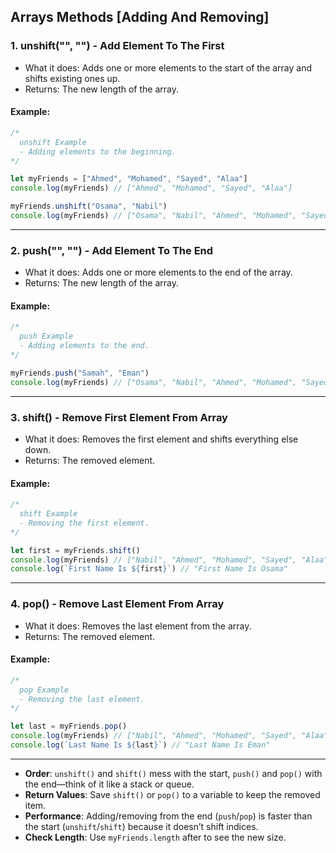 ## Arrays Methods [Adding And Removing]

### 1. unshift("", "") - Add Element To The First
- What it does: Adds one or more elements to the start of the array and shifts existing ones up.
- Returns: The new length of the array.

#### Example:
```javascript
/*
  unshift Example
  - Adding elements to the beginning.
*/

let myFriends = ["Ahmed", "Mohamed", "Sayed", "Alaa"]
console.log(myFriends) // ["Ahmed", "Mohamed", "Sayed", "Alaa"]

myFriends.unshift("Osama", "Nabil")
console.log(myFriends) // ["Osama", "Nabil", "Ahmed", "Mohamed", "Sayed", "Alaa"]
```

---

### 2. push("", "") - Add Element To The End
- What it does: Adds one or more elements to the end of the array.
- Returns: The new length of the array.

#### Example:
```javascript
/*
  push Example
  - Adding elements to the end.
*/

myFriends.push("Samah", "Eman")
console.log(myFriends) // ["Osama", "Nabil", "Ahmed", "Mohamed", "Sayed", "Alaa", "Samah", "Eman"]
```

---

### 3. shift() - Remove First Element From Array
- What it does: Removes the first element and shifts everything else down.
- Returns: The removed element.

#### Example:
```javascript
/*
  shift Example
  - Removing the first element.
*/

let first = myFriends.shift()
console.log(myFriends) // ["Nabil", "Ahmed", "Mohamed", "Sayed", "Alaa", "Samah", "Eman"]
console.log(`First Name Is ${first}`) // "First Name Is Osama"
```

---

### 4. pop() - Remove Last Element From Array
- What it does: Removes the last element from the array.
- Returns: The removed element.

#### Example:
```javascript
/*
  pop Example
  - Removing the last element.
*/

let last = myFriends.pop()
console.log(myFriends) // ["Nabil", "Ahmed", "Mohamed", "Sayed", "Alaa", "Samah"]
console.log(`Last Name Is ${last}`) // "Last Name Is Eman"
```

---


- **Order**: `unshift()` and `shift()` mess with the start, `push()` and `pop()` with the end—think of it like a stack or queue.
- **Return Values**: Save `shift()` or `pop()` to a variable to keep the removed item.
- **Performance**: Adding/removing from the end (`push`/`pop`) is faster than the start (`unshift`/`shift`) because it doesn’t shift indices.
- **Check Length**: Use `myFriends.length` after to see the new size.

